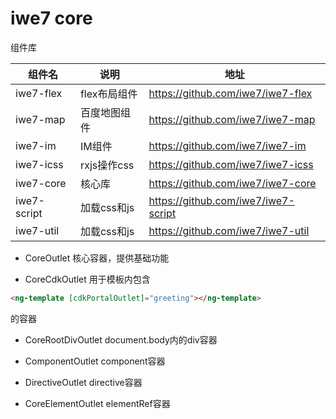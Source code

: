 # iwe7 core


组件库

| 组件名         | 说明        | 地址                                  |
|-------------|-----------|-------------------------------------|
| iwe7-flex   | flex布局组件  | https://github.com/iwe7/iwe7-flex   |
| iwe7-map    | 百度地图组件    | https://github.com/iwe7/iwe7-map    |
| iwe7-im     | IM组件      | https://github.com/iwe7/iwe7-im     |
| iwe7-icss   | rxjs操作css | https://github.com/iwe7/iwe7-icss   |
| iwe7-core   | 核心库       | https://github.com/iwe7/iwe7-core   |
| iwe7-script | 加载css和js  | https://github.com/iwe7/iwe7-script |
| iwe7-util | 加载css和js  | https://github.com/iwe7/iwe7-util |


- CoreOutlet
核心容器，提供基础功能

- CoreCdkOutlet
用于模板内包含 
```html
<ng-template [cdkPortalOutlet]="greeting"></ng-template>
```
的容器

- CoreRootDivOutlet
document.body内的div容器

- ComponentOutlet
component容器

- DirectiveOutlet
directive容器

- CoreElementOutlet
elementRef容器

